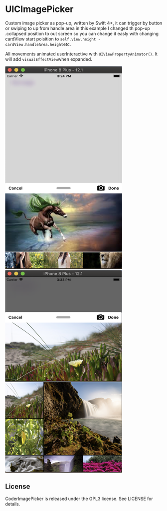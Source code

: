 # UICImagePicker
Custom image picker as pop-up, written by Swift 4+, it can trigger by button or swiping to up from handle area in this example I changed th pop-up .collapsed position to out screen so you can change it easly with changing cardView start poisition to ```self.view.height - cardView.handleArea.height```etc.

All movements animated userInteractive with ```UIViewPropertyAnimator()```.
It will add ```visualEffectView```when expanded.

<img src="https://github.com/Coder-ACJHP/CoderImagePicker/blob/master/CoderImagePicker/Assets.xcassets/screenShot.imageset/screenShot.png" width="375" height="650">
<img src="https://github.com/Coder-ACJHP/CoderImagePicker/blob/master/CoderImagePicker/Assets.xcassets/screenShot1.imageset/screenShot1.png" width="375" height="650">

## License
CoderImagePicker is released under the GPL3 license. See LICENSE for details. 

